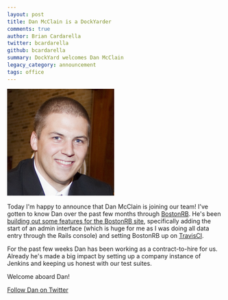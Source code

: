 ```yaml
---
layout: post
title: Dan McClain is a DockYarder
comments: true
author: Brian Cardarella
twitter: bcardarella
github: bcardarella
summary: DockYard welcomes Dan McClain
legacy_category: announcement
tags: office
---
```


![Dan McClain](/images/dan-mcclain.png)

Today I'm happy to announce that Dan McClain is joining our team! I've
gotten to know Dan over the past few months through
[BostonRB](http://bostonrb.org). He's been [building out some features for
the BostonRB site](https://github.com/bostonrb/bostonrb/commits/master?author=danmcclain), specifically adding
the start of an admin interface (which is huge for me as I was doing all
data entry through the Rails console) and setting BostonRB up on
[TravisCI](http://travis-ci.org/#!/bostonrb/bostonrb).

For the past few weeks Dan has been working as a contract-to-hire for
us. Already he's made a big impact by setting up a company instance
of Jenkins and keeping us honest with our test suites.

Welcome aboard Dan!

[Follow Dan on Twitter](http://twitter.com/_danmcclain)
